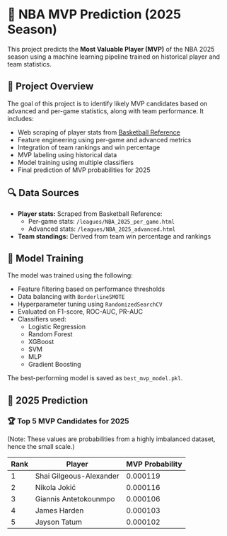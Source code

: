 # 🏀 NBA MVP Prediction (2025 Season)

This project predicts the **Most Valuable Player (MVP)** of the NBA 2025 season using a machine learning pipeline trained on historical player and team statistics.

## 📌 Project Overview

The goal of this project is to identify likely MVP candidates based on advanced and per-game statistics, along with team performance. It includes:

- Web scraping of player stats from [Basketball Reference](https://www.basketball-reference.com/)
- Feature engineering using per-game and advanced metrics
- Integration of team rankings and win percentage
- MVP labeling using historical data
- Model training using multiple classifiers
- Final prediction of MVP probabilities for 2025

## 🔍 Data Sources

- **Player stats:** Scraped from Basketball Reference:
  - Per-game stats: `/leagues/NBA_2025_per_game.html`
  - Advanced stats: `/leagues/NBA_2025_advanced.html`
- **Team standings:** Derived from team win percentage and rankings

## 🧠 Model Training

The model was trained using the following:
- Feature filtering based on performance thresholds
- Data balancing with `BorderlineSMOTE`
- Hyperparameter tuning using `RandomizedSearchCV`
- Evaluated on F1-score, ROC-AUC, PR-AUC
- Classifiers used:
  - Logistic Regression
  - Random Forest
  - XGBoost
  - SVM
  - MLP
  - Gradient Boosting

The best-performing model is saved as `best_mvp_model.pkl`.

## 🔮 2025 Prediction


### 🏆 Top 5 MVP Candidates for 2025 
(Note: These values are probabilities from a highly imbalanced dataset, hence the small scale.)

| Rank | Player                  | MVP Probability |
|------|--------------------------|-----------------|
| 1    | Shai Gilgeous-Alexander | 0.000119        |
| 2    | Nikola Jokić             | 0.000116        |
| 3    | Giannis Antetokounmpo    | 0.000106        |
| 4    | James Harden              | 0.000103        |
| 5    | Jayson Tatum            | 0.000102        |

